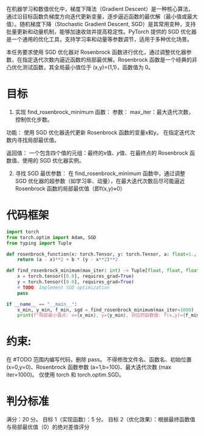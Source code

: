 在机器学习和数值优化中，梯度下降法（Gradient Descent）是一种核心算法，通过沿目标函数负梯度方向迭代更新变量，逐步逼近函数的最优解（最小值或最大值）。随机梯度下降（Stochastic Gradient Descent, SGD）是其常用变种，支持批量更新和动量机制，能够加速收敛并提高稳定性。PyTorch 提供的 SGD 优化器是一个通用的优化工具，支持学习率和动量等参数调节，适用于多种优化场景。

本任务要求使用 SGD 优化器对 Rosenbrock 函数进行优化，通过调整优化器参数，在指定迭代次数内逼近函数的局部最优解。Rosenbrock 函数是一个经典的非凸优化测试函数，其全局最小值位于 (x,y)=(1,1)，函数值为 0。

# 目标
1. 实现 find_rosenbrock_minimum 函数：
参数：
max_iter：最大迭代次数，控制优化步数。

功能：
使用 SGD 优化器迭代更新 Rosenbrock 函数的变量x和y。
在指定迭代次数内寻找局部最优值。

返回值：
一个包含四个值的元组：最终的x值、𝑦值、在最终点的 Rosenbrock 函数值、使用的 SGD 优化器实例。

2. 寻找 SGD 最优参数：
在 find_rosenbrock_minimum 函数中，通过调整 SGD 优化器的超参数（如学习率、动量），在最大迭代次数后尽可能逼近 Rosenbrock 函数的局部最优值（即f(x,y)≈0）

# 代码框架
```python
import torch
from torch.optim import Adam, SGD
from typing import Tuple

def rosenbrock_function(x: torch.Tensor, y: torch.Tensor, a: float=1., b: float=100.) -> torch.Tensor:
    return (a - x)**2 + b * (y - x**2)**2

def find_rosenbrock_minimum(max_iter: int) -> Tuple[float, float, float, SGD]:
    x = torch.tensor([0.0], requires_grad=True)
    y = torch.tensor([0.0], requires_grad=True)
    # TODO: Implement SGD optimization
    pass

if __name__ == "__main__":
    x_min, y_min, f_min, sgd = find_rosenbrock_minimum(max_iter=1000)
    print(f"局部最小值点: x={x_min}, y={y_min}, 对应的函数值: f(x,y)={f_min}, SGD 参数: {sgd.state_dict()}")
```
# 约束:
在 #TODO 范围内编写代码，删除 pass。
不得修改文件名、函数名、初始位置 (x=0,y=0)、Rosenbrock 函数参数 (a=1,b=100)、最大迭代次数 (max iter=1000)。
仅使用 torch 和 torch.optim.SGD。

# 判分标准
满分：20 分。
目标 1（实现函数）：5 分。
目标 2（优化效果）：根据最终函数值与局部最优值（0）的绝对差值评分
